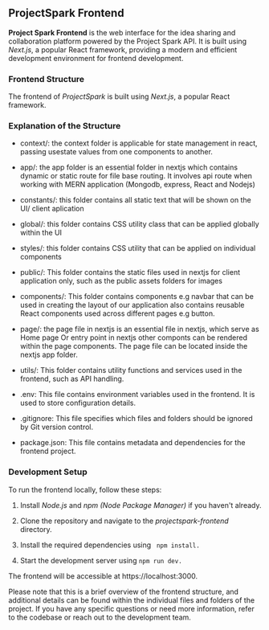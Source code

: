 ## ProjectSpark Frontend

**Project Spark Frontend** is the web interface for the idea sharing and collaboration platform powered by the Project Spark API. It is built using *Next.js*, a popular React framework, providing a modern and efficient development environment for frontend development.

### Frontend Structure

The frontend of *ProjectSpark* is built using *Next.js*, a popular React framework.

### Explanation of the Structure
- context/: the context folder is applicable for state management in react, passing usestate values from one components to another.

- app/: the app folder is an essential folder in nextjs which contains dynamic or static route for file base routing. It involves api route when working with MERN application (Mongodb, express, React and Nodejs)

- constants/: this folder contains all static text that will be shown on the UI/ client aplication

- global/: this folder contains CSS utility class that can be applied globally within the UI

- styles/: this folder contains CSS utility that can be applied on individual components

- public/: This folder contains the static files used in nextjs for client application only, such as the public assets folders for images

- components/: This folder contains components e.g navbar that can be used in creating the layout of our application also contains reusable React components used across different pages e.g button.

- page/: the page file in nextjs is an essential file in nextjs, which serve as Home page Or entry point in nextjs other componts can be rendered within the page components. The page file can be located inside the nextjs app folder.

- utils/: This folder contains utility functions and services used in the frontend, such as API handling.

- .env: This file contains environment variables used in the frontend. It is used to store configuration details.

- .gitignore: This file specifies which files and folders should be ignored by Git version control.

- package.json: This file contains metadata and dependencies for the frontend project.

### Development Setup

To run the frontend locally, follow these steps:

1. Install *Node.js* and *npm (Node Package Manager)* if you haven't already.

2. Clone the repository and navigate to the *projectspark-frontend* directory.

3. Install the required dependencies using ``` npm install.```

4. Start the development server using ``` npm run dev. ```

The frontend will be accessible at https://localhost:3000.

Please note that this is a brief overview of the frontend structure, and additional details can be found within the individual files and folders of the project. If you have any specific questions or need more information, refer to the codebase or reach out to the development team.
